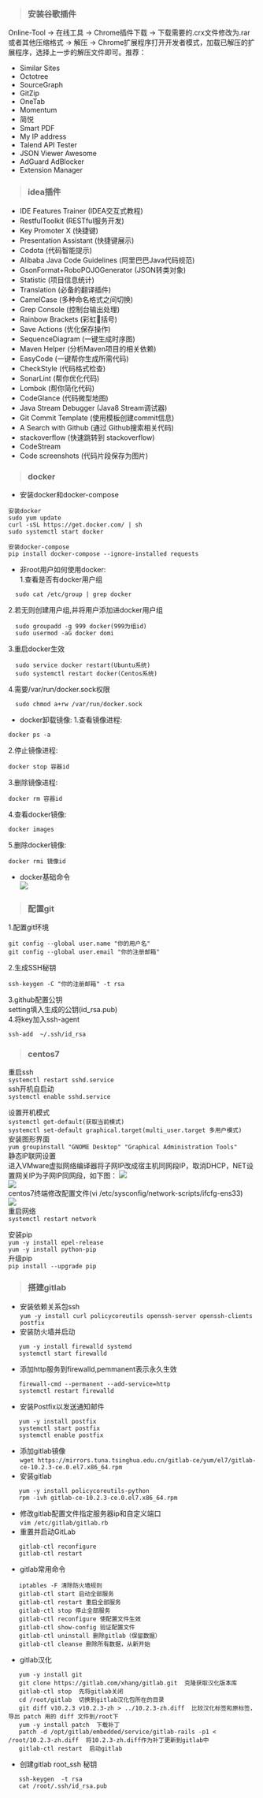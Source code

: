 > ### 安装谷歌插件

Online-Tool  ->  在线工具  ->  Chrome插件下载  ->  下载需要的.crx文件修改为.rar或者其他压缩格式  ->  解压  ->  Chrome扩展程序打开开发者模式，加载已解压的扩展程序，选择上一步的解压文件即可。推荐： 
- Similar Sites  
- Octotree  
- SourceGraph  
- GitZip 
- OneTab  
- Momentum  
- 简悦  
- Smart PDF  
- My IP address  
- Talend API Tester  
- JSON Viewer Awesome  
- AdGuard AdBlocker  
- Extension Manager  
> ### idea插件  
 
- IDE Features Trainer  (IDEA交互式教程)  
- RestfulToolkit  (RESTful服务开发)  
- Key Promoter X  (快捷键)  
- Presentation Assistant  (快捷键展示)  
- Codota  (代码智能提示)  
- Alibaba Java Code Guidelines  (阿里巴巴Java代码规范)  
- GsonFormat+RoboPOJOGenerator  (JSON转类对象)  
- Statistic  (项目信息统计)  
- Translation  (必备的翻译插件)  
- CamelCase  (多种命名格式之间切换)  
- Grep Console  (控制台输出处理)
- Rainbow Brackets  (彩虹🌈括号)
- Save Actions  (优化保存操作)
- SequenceDiagram  (一键生成时序图)
- Maven Helper  (分析Maven项目的相关依赖)
- EasyCode  (一键帮你生成所需代码)
- CheckStyle  (代码格式检查)
- SonarLint  (帮你优化代码)
- Lombok  (帮你简化代码)
- CodeGlance  (代码微型地图)
- Java Stream Debugger  (Java8 Stream调试器)
- Git Commit Template  (使用模板创建commit信息)  
- A Search with Github  (通过 Github搜索相关代码)  
- stackoverflow  (快速跳转到 stackoverflow)  
- CodeStream  
- Code screenshots  (代码片段保存为图片)  

>### docker

- 安装docker和docker-compose  
```
安装docker
sudo yum update
curl -sSL https://get.docker.com/ | sh
sudo systemctl start docker  
```
```
安装docker-compose
pip install docker-compose --ignore-installed requests
```
- 非root用户如何使用docker:  
1.查看是否有docker用户组  
```
  sudo cat /etc/group | grep docker  
```
2.若无则创建用户组,并将用户添加进docker用户组  
```
  sudo groupadd -g 999 docker(999为组id)  
  sudo usermod -aG docker domi  
```
3.重启docker生效  
```
  sudo service docker restart(Ubuntu系统)
  sudo systemctl restart docker(Centos系统)  
```
4.需要/var/run/docker.sock权限  
```
  sudo chmod a+rw /var/run/docker.sock  
```
- docker卸载镜像:
1.查看镜像进程:  
```
docker ps -a  
```
2.停止镜像进程:  
```
docker stop 容器id  
```
3.删除镜像进程:  
```
docker rm 容器id  
```
4.查看docker镜像:  
```
docker images  
```
5.删除docker镜像: 
``` 
docker rmi 镜像id  
```
- docker基础命令  
![](source/docker命令.png)  

>### 配置git  

1.配置git环境  
```
git config --global user.name "你的用户名"  
git config --global user.email "你的注册邮箱"  
```
2.生成SSH秘钥  
```
ssh-keygen -C "你的注册邮箱" -t rsa  
```
3.github配置公钥  
setting填入生成的公钥(id_rsa.pub)  
4.将key加入ssh-agent  
```
ssh-add  ~/.ssh/id_rsa
```

>### centos7 

 重启ssh  
 `
 systemctl restart sshd.service
 `  
 ssh开机自启动  
 `
 systemctl enable sshd.service
 `  
 
 设置开机模式  
 `systemctl get-default(获取当前模式)`  
 `
 systemctl set-default graphical.target(multi_user.target 多用户模式)
 `  
 安装图形界面  
 `
 yum groupinstall "GNOME Desktop" "Graphical Administration Tools"
 `  
 静态IP联网设置  
 进入VMware虚拟网络编译器将子网IP改成宿主机同网段IP，取消DHCP，NET设置网关IP为子网IP同网段，如下图：
 ![](source/centos7联网配置.jpg)  
 ![](source/centos7联网配置2.jpg)  
 centos7终端修改配置文件(vi /etc/sysconfig/network-scripts/ifcfg-ens33)  
 ![](source/centos7联网配置3.jpg)  
 重启网络  
 `
 systemctl restart network
 `
 
 安装pip  
 `
 yum -y install epel-release
 `   
 `
 yum -y install python-pip
 `  
 升级pip     
 `
 pip install --upgrade pip
 `

>### 搭建gitlab

- 安装依赖关系包ssh  
 `
 yum -y install curl policycoreutils openssh-server openssh-clients postfix 
 `
- 安装防火墙并启动  
```
   yum -y install firewalld systemd
   systemctl start firewalld
```
- 添加http服务到firewalld,pemmanent表示永久生效  
```
   firewall-cmd --permanent --add-service=http
   systemctl restart firewalld
```
- 安装Postfix以发送通知邮件  
```
   yum -y install postfix 
   systemctl start postfix
   systemctl enable postfix
```
- 添加gitlab镜像  
`
wget https://mirrors.tuna.tsinghua.edu.cn/gitlab-ce/yum/el7/gitlab-ce-10.2.3-ce.0.el7.x86_64.rpm
`
- 安装gitlab  
```
   yum -y install policycoreutils-python  
   rpm -ivh gitlab-ce-10.2.3-ce.0.el7.x86_64.rpm
```
- 修改gitlab配置文件指定服务器ip和自定义端口  
`
vim /etc/gitlab/gitlab.rb
`
- 重置并启动GitLab  
```aidl
   gitlab-ctl reconfigure
   gitlab-ctl restart
```
- gitlab常用命令  
```aidl
   iptables -F 清除防火墙规则
   gitlab-ctl start 启动全部服务
   gitlab-ctl restart 重启全部服务   
   gitlab-ctl stop 停止全部服务   
   gitlab-ctl reconfigure 使配置文件生效   
   gitlab-ctl show-config 验证配置文件   
   gitlab-ctl uninstall 删除gitlab（保留数据）   
   gitlab-ctl cleanse 删除所有数据，从新开始
```
- gitlab汉化  
```aidl
   yum -y install git
   git clone https://gitlab.com/xhang/gitlab.git  克隆获取汉化版本库
   gitlab-ctl stop  先将gitlab关闭
   cd /root/gitlab  切换到gitlab汉化包所在的目录
   git diff v10.2.3 v10.2.3-zh > ../10.2.3-zh.diff  比较汉化标签和原标签，导出 patch 用的 diff 文件到/root下
   yum -y install patch  下载补丁
   patch -d /opt/gitlab/embedded/service/gitlab-rails -p1 < /root/10.2.3-zh.diff  将10.2.3-zh.diff作为补丁更新到gitlab中
   gitlab-ctl restart  启动gitlab
```
- 创建gitlab root_ssh 秘钥  
```aidl
   ssh-keygen  -t rsa
   cat /root/.ssh/id_rsa.pub
```

